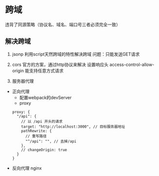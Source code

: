 # 跨域
违背了同源策略（协议名、域名、端口号三者必须完全一致）

## 解决跨域
1. jsonp
利用script天然跨域的特性解决跨域
问题：只能发送GET请求

2. cors
官方的方案，通过http协议来解决
设置响应头 access-control-allow-origin 
能支持任意方式请求

3. 服务器代理
- 正向代理
  - 配置webpack的devServer
  - proxy
  ```
  proxy: {
    "/api": {
      // 以 /api 开头的请求
      target: "http://localhost:3000", // 目标服务器地址
      pathRewrite: {
        // 重写路径
        "^/api": "", // 去掉/api
      },
      // changeOrigin: true
    }
  }
  ```
- 反向代理 nginx

